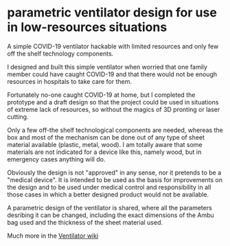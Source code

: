 # parametric ventilator design for use in low-resources situations
A simple COVID-19 ventilator hackable with limited resources and only few off the shelf technology components.

I designed and built this simple ventilator when worried that one family member could have caught COVID-19 and that there would not be enough resources in hospitals to take care for them.

Fortunately no-one caught COVID-19 at home, but I completed the prototype and a draft design so that the project could be used in situations of extreme lack of resources, so without the magics of 3D pronting or laser cutting.

Only a few off-the shelf technological components are needed, whereas the box and most of the mechanism can be done out of any type of sheet material available (plastic, metal, wood). I am totally aware that some materials are not indicated for a device like this, namely wood, but in emergency cases anything will do.

Obviously the design is not "approved" in any sense, nor it pretends to be a "medical device". It is intended to be used as the basis for improvements on the design and to be used under medical control and responsibility in all those cases in which a better designed product would not be available.

A parametric design of the ventilator is shared, where all the parameters desribing it can be changed, including the exact dimensions of the Ambu bag used and the thickness of the sheet material used.

Much more in the [Ventilator wiki](https://github.com/lionzan/ventilator/wiki)
